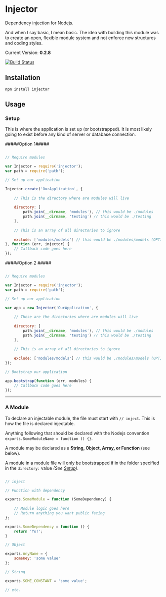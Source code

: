# Injector

Dependency injection for Nodejs.

And when I say basic, I mean basic. The idea with building this module was to create an open, flexible module system and not enforce new structures and coding styles.

Current Version: **0.2.8**

[![Build Status](https://travis-ci.org/scottcorgan/Injector.png)](https://travis-ci.org/scottcorgan/Injector)

## Installation

```
npm install injector
```

## Usage

### Setup

This is where the application is set up (or bootstrapped). It is most likely going to exist before any kind of server or database connection.

#####Option 1#####

```javascript

// Require modules

var Injector = require('injector');
var path = require('path');

// Set up our application

Injector.create('OurApplication', {
    
    // This is the directory where are modules will live
  
    directory: [
        path.join(__dirname, 'modules'), // this would be ./modules
        path.join(__dirname, 'testing') // this would be ./testing
    ],
    
    // This is an array of all directories to ignore
    
    exclude: ['modules/models'] // this would be ./modules/models (OPTIONAL)
}, function (err, injector) {
    // Callback code goes here
});
```

#####Option 2 #####

```javascript

// Require modules

var Injector = require('injector');
var path = require('path');

// Set up our application

var app = new Injector('OurApplication', {
    
    // These are the directories where are modules will live
  
    directory: [
        path.join(__dirname, 'modules'), // this would be ./modules
        path.join(__dirname, 'testing') // this would be ./testing
    ],
    
    // This is an array of all directories to ignore
    
    exclude: ['modules/models'] // this would be ./modules/models (OPTIONAL)
});

// Bootstrap our application

app.bootstrap(function (err, modules) {
    // Callback code goes here
});

```

* * *

### A Module

To declare an injectable module, the file must start with `// inject`. This is how the file is declared injectable.

Anything following that should be declared with the Nodejs convention `exports.SomeModuleName = function () {}`.

A module may be declared as a **String, Object, Array, or Function** (see below).

A module in a module file will only be bootstrapped if in the folder specified in the ` directory: ` value *(See [Setup](https://github.com/scottcorgan/Injector/blob/master/README.md#setup))*.

```javascript

// inject

// Function with dependency

exports.SomeModule = function (SomeDependency) {
    
    // Module logic goes here
    // Return anything you want public facing
};

exports.SomeDependency = function () {
    return 'Yo!';
}

// Object

exports.AnyName = {
    someKey: 'some value'
};

// String

exports.SOME_CONSTANT = 'some value';

// etc.


```

